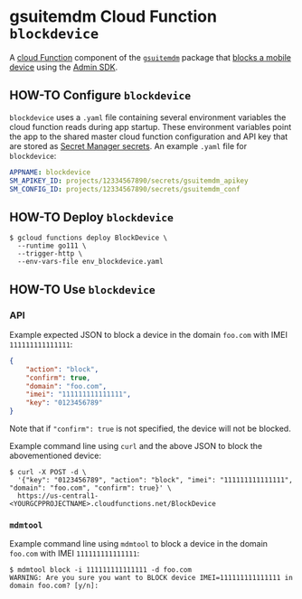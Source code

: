 # gsuitemdm Cloud Function `blockdevice` #

A [cloud Function](https://cloud.google.com/functions/) component of the [`gsuitemdm`](https://github.com/rickt/gsuitemdm) package that [blocks a mobile device](https://developers.google.com/admin-sdk/directory/v1/reference/mobiledevices/action) using the [Admin SDK](https://developers.google.com/admin-sdk).

## HOW-TO Configure `blockdevice` ##
`blockdevice` uses a `.yaml` file containing several environment variables the cloud function reads during app startup. These environment variables point the app to the shared master cloud function configuration and API key that are stored as [Secret Manager secrets](https://cloud.google.com/secret-manager/docs/managing-secrets). An example `.yaml` file for `blockdevice`:

```yaml
APPNAME: blockdevice
SM_APIKEY_ID: projects/12334567890/secrets/gsuitemdm_apikey
SM_CONFIG_ID: projects/12334567890/secrets/gsuitemdm_conf
```

## HOW-TO Deploy `blockdevice` ##
```
$ gcloud functions deploy BlockDevice \
  --runtime go111 \
  --trigger-http \
  --env-vars-file env_blockdevice.yaml
```

## HOW-TO Use `blockdevice` ##

### API ###
Example expected JSON to block a device in the domain `foo.com` with IMEI `111111111111111`:
```json
{
	"action": "block",
	"confirm": true,
	"domain": "foo.com",
	"imei": "111111111111111",
	"key": "0123456789"
}
```

Note that if `"confirm": true` is not specified, the device will not be blocked. 

Example command line using `curl` and the above JSON to block the abovementioned device:

```
$ curl -X POST -d \
  '{"key": "0123456789", "action": "block", "imei": "111111111111111", "domain": "foo.com", "confirm": true}' \
  https://us-central1-<YOURGCPPROJECTNAME>.cloudfunctions.net/BlockDevice
```

### `mdmtool` ##
Example command line using `mdmtool` to block a device in the domain `foo.com` with IMEI `111111111111111`:
```
$ mdmtool block -i 111111111111111 -d foo.com
WARNING: Are you sure you want to BLOCK device IMEI=111111111111111 in domain foo.com? [y/n]: 
```
